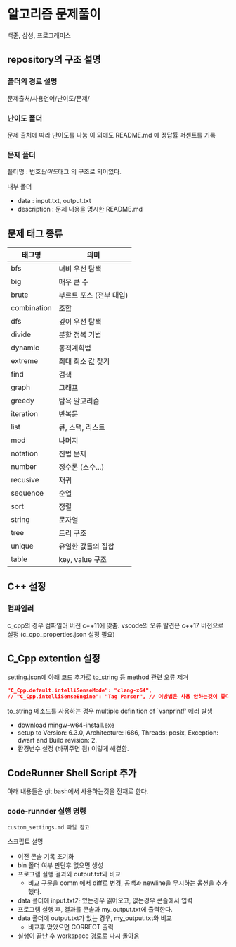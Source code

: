 # 알고리즘 문제풀이

백준, 삼성, 프로그래머스

## repository의 구조 설명

### 폴더의 경로 설명

문제출처/사용언어/난이도/문제/

### 난이도 폴더

문제 출처에 따라 난이도를 나눔
이 외에도 README.md 에 정답률 퍼센트를 기록

### 문제 폴더

폴더명 : 번호*난이도*태그 의 구조로 되어있다.

내부 폴더

- data : input.txt, output.txt
- description : 문제 내용을 명시한 README.md

## 문제 태그 종류

| 태그명      | 의미                    |
| ----------- | ----------------------- |
| bfs         | 너비 우선 탐색          |
| big         | 매우 큰 수              |
| brute       | 부르트 포스 (전부 대입) |
| combination | 조합                    |
| dfs         | 깊이 우선 탐색          |
| divide      | 분할 정복 기법          |
| dynamic     | 동적계획법              |
| extreme     | 최대 최소 값 찾기       |
| find        | 검색                    |
| graph       | 그래프                  |
| greedy      | 탐욕 알고리즘           |
| iteration   | 반복문                  |
| list        | 큐, 스택, 리스트        |
| mod         | 나머지                  |
| notation    | 진법 문제               |
| number      | 정수론 (소수...)        |
| recusive    | 재귀                    |
| sequence    | 순열                    |
| sort        | 정렬                    |
| string      | 문자열                  |
| tree        | 트리 구조               |
| unique      | 유일한 값들의 집합      |
| table       | key, value 구조         |

## C++ 설정

### 컴파일러

c_cpp의 경우 컴파일러 버전 c++11에 맞춤.
vscode의 오류 발견은 c++17 버전으로 설정 (c_cpp_properties.json 설정 필요)

## C_Cpp extention 설정

setting.json에 아래 코드 추가로 to_string 등 method 관련 오류 제거

```json
"C_Cpp.default.intelliSenseMode": "clang-x64",
// "C_Cpp.intelliSenseEngine": "Tag Parser", // 이방법은 사용 안하는것이 좋다.
```

to_string 메소드를 사용하는 경우 multiple definition of `vsnprintf' 에러 발생

- download mingw-w64-install.exe
- setup to Version: 6.3.0, Architecture: i686, Threads: posix, Exception: dwarf and Build revision: 2.
- 환경변수 설정 (바꿔주면 됨)
  이렇게 해결함.

## CodeRunner Shell Script 추가

아래 내용들은 git bash에서 사용하는것을 전재로 한다.

### code-runnder 실행 명령

`custom_settings.md 파일 참고`

스크립트 설명

- 이전 콘솔 기록 초기화
- bin 폴더 여부 판단후 없으면 생성
- 프로그램 실행 결과와 output.txt와 비교
  - 비교 구문을 comm 에서 diff로 변경, 공백과 newline을 무시하는 옵션을 추가했다.
- data 폴더에 input.txt가 있는경우 읽어오고, 없는경우 콘솔에서 입력
- 프로그램 실행 후, 결과를 콘솔과 my_output.txt에 출력한다.
- data 폴더에 output.txt가 있는 경우, my_output.txt와 비교
  - 비교후 맞았으면 CORRECT 출력
- 실행이 끝난 후 workspace 경로로 다시 돌아옴
